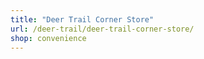 ```yaml
---
title: "Deer Trail Corner Store"
url: /deer-trail/deer-trail-corner-store/
shop: convenience
---
```

